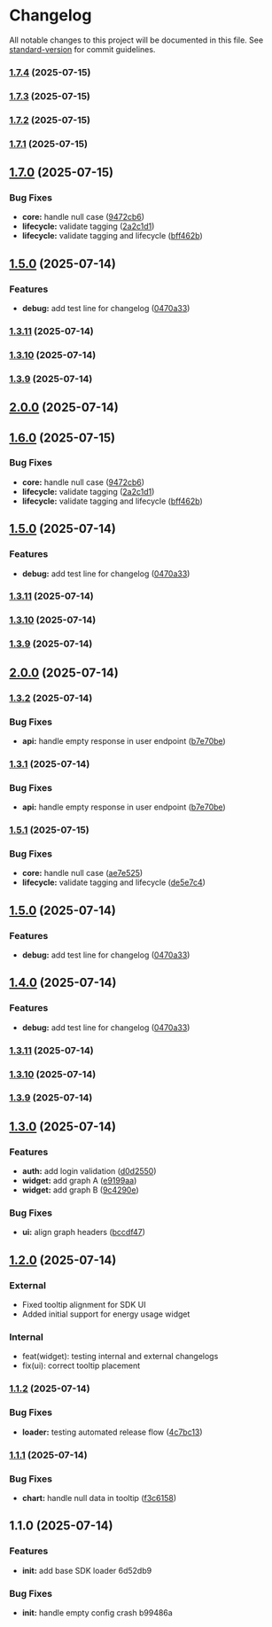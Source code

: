# Changelog

All notable changes to this project will be documented in this file. See [standard-version](https://github.com/conventional-changelog/standard-version) for commit guidelines.

### [1.7.4](https://github.com/harshalBhawsar30/sdk_release/compare/v1.7.3...v1.7.4) (2025-07-15)

### [1.7.3](https://github.com/harshalBhawsar30/sdk_release/compare/v1.7.2...v1.7.3) (2025-07-15)

### [1.7.2](https://github.com/harshalBhawsar30/sdk_release/compare/v1.7.1...v1.7.2) (2025-07-15)

### [1.7.1](https://github.com/harshalBhawsar30/sdk_release/compare/v1.7.0...v1.7.1) (2025-07-15)

## [1.7.0](https://github.com/harshalBhawsar30/sdk_release/compare/v1.3.2...v1.7.0) (2025-07-15)


### Bug Fixes

* **core:** handle null case ([9472cb6](https://github.com/harshalBhawsar30/sdk_release/commit/9472cb6e6b2c03e5b7ec22a369a704c7b7f3de8c))
* **lifecycle:** validate tagging ([2a2c1d1](https://github.com/harshalBhawsar30/sdk_release/commit/2a2c1d15835826b6642365ec7aa5ce949991557d))
* **lifecycle:** validate tagging and lifecycle ([bff462b](https://github.com/harshalBhawsar30/sdk_release/commit/bff462b6df28d26ac5fac39cf16a8697d7f393be))

## [1.5.0](https://github.com/harshalBhawsar30/sdk_release/compare/v1.3.11...v1.5.0) (2025-07-14)


### Features

* **debug:** add test line for changelog ([0470a33](https://github.com/harshalBhawsar30/sdk_release/commit/0470a33507104a381805ba8d5103b940dd41e04c))

### [1.3.11](https://github.com/harshalBhawsar30/sdk_release/compare/v1.3.10...v1.3.11) (2025-07-14)

### [1.3.10](https://github.com/harshalBhawsar30/sdk_release/compare/v1.3.9...v1.3.10) (2025-07-14)

### [1.3.9](https://github.com/harshalBhawsar30/sdk_release/compare/v2.0.0...v1.3.9) (2025-07-14)

## [2.0.0](https://github.com/harshalBhawsar30/sdk_release/compare/v1.4.0...v2.0.0) (2025-07-14)

## [1.6.0](https://github.com/harshalBhawsar30/sdk_release/compare/v1.3.2...v1.6.0) (2025-07-15)


### Bug Fixes

* **core:** handle null case ([9472cb6](https://github.com/harshalBhawsar30/sdk_release/commit/9472cb6e6b2c03e5b7ec22a369a704c7b7f3de8c))
* **lifecycle:** validate tagging ([2a2c1d1](https://github.com/harshalBhawsar30/sdk_release/commit/2a2c1d15835826b6642365ec7aa5ce949991557d))
* **lifecycle:** validate tagging and lifecycle ([bff462b](https://github.com/harshalBhawsar30/sdk_release/commit/bff462b6df28d26ac5fac39cf16a8697d7f393be))

## [1.5.0](https://github.com/harshalBhawsar30/sdk_release/compare/v1.3.11...v1.5.0) (2025-07-14)


### Features

* **debug:** add test line for changelog ([0470a33](https://github.com/harshalBhawsar30/sdk_release/commit/0470a33507104a381805ba8d5103b940dd41e04c))

### [1.3.11](https://github.com/harshalBhawsar30/sdk_release/compare/v1.3.10...v1.3.11) (2025-07-14)

### [1.3.10](https://github.com/harshalBhawsar30/sdk_release/compare/v1.3.9...v1.3.10) (2025-07-14)

### [1.3.9](https://github.com/harshalBhawsar30/sdk_release/compare/v2.0.0...v1.3.9) (2025-07-14)

## [2.0.0](https://github.com/harshalBhawsar30/sdk_release/compare/v1.4.0...v2.0.0) (2025-07-14)

### [1.3.2](https://github.com/harshalBhawsar30/sdk_release/compare/v1.4.0...v1.3.2) (2025-07-14)


### Bug Fixes

* **api:** handle empty response in user endpoint ([b7e70be](https://github.com/harshalBhawsar30/sdk_release/commit/b7e70befaf18890897236e9596d2faf350343f96))

### [1.3.1](https://github.com/harshalBhawsar30/sdk_release/compare/v1.4.0...v1.3.1) (2025-07-14)


### Bug Fixes

* **api:** handle empty response in user endpoint ([b7e70be](https://github.com/harshalBhawsar30/sdk_release/commit/b7e70befaf18890897236e9596d2faf350343f96))

### [1.5.1](https://github.com/harshalBhawsar30/sdk_release/compare/v1.5.0...v1.5.1) (2025-07-15)


### Bug Fixes

* **core:** handle null case ([ae7e525](https://github.com/harshalBhawsar30/sdk_release/commit/ae7e525b0b7a7cac82bccab7bdb2640e3f598bd0))
* **lifecycle:** validate tagging and lifecycle ([de5e7c4](https://github.com/harshalBhawsar30/sdk_release/commit/de5e7c468a037faa93a7614a39063cbb8817d380))

## [1.5.0](https://github.com/harshalBhawsar30/sdk_release/compare/v1.3.11...v1.5.0) (2025-07-14)


### Features

* **debug:** add test line for changelog ([0470a33](https://github.com/harshalBhawsar30/sdk_release/commit/0470a33507104a381805ba8d5103b940dd41e04c))

## [1.4.0](https://github.com/harshalBhawsar30/sdk_release/compare/v1.3.11...v1.4.0) (2025-07-14)


### Features

* **debug:** add test line for changelog ([0470a33](https://github.com/harshalBhawsar30/sdk_release/commit/0470a33507104a381805ba8d5103b940dd41e04c))

### [1.3.11](https://github.com/harshalBhawsar30/sdk_release/compare/v1.3.10...v1.3.11) (2025-07-14)

### [1.3.10](https://github.com/harshalBhawsar30/sdk_release/compare/v1.3.9...v1.3.10) (2025-07-14)

### [1.3.9](https://github.com/harshalBhawsar30/sdk_release/compare/v2.0.0...v1.3.9) (2025-07-14)



## [1.3.0](https://github.com/harshalBhawsar30/sdk_release/compare/v1.2.0...v1.3.0) (2025-07-14)


### Features

* **auth:** add login validation ([d0d2550](https://github.com/harshalBhawsar30/sdk_release/commit/d0d2550b3c774f18c490e10fd6a861defe59117a))
* **widget:** add graph A ([e9199aa](https://github.com/harshalBhawsar30/sdk_release/commit/e9199aaad2c67b56cf79f045957c1a5b9918a542))
* **widget:** add graph B ([9c4290e](https://github.com/harshalBhawsar30/sdk_release/commit/9c4290ed67511d1fc85b5b09b9a3b324ce70d4bf))


### Bug Fixes

* **ui:** align graph headers ([bccdf47](https://github.com/harshalBhawsar30/sdk_release/commit/bccdf472e3f61a05d402069cbcf99206381e6351))

## [1.2.0](https://github.com/harshalBhawsar30/sdk_release/compare/v1.1.2...v1.2.0) (2025-07-14)


### External
- Fixed tooltip alignment for SDK UI
- Added initial support for energy usage widget

### Internal
- feat(widget): testing internal and external changelogs
- fix(ui): correct tooltip placement

### [1.1.2](https://github.com/harshalBhawsar30/sdk_release/compare/v1.1.1...v1.1.2) (2025-07-14)


### Bug Fixes

* **loader:** testing automated release flow ([4c7bc13](https://github.com/harshalBhawsar30/sdk_release/commit/4c7bc13eb3e42695e6bbcfd03e0eb09daa677cf8))

### [1.1.1](https://github.com/harshalBhawsar30/sdk_release/compare/v1.1.0...v1.1.1) (2025-07-14)


### Bug Fixes

* **chart:** handle null data in tooltip ([f3c6158](https://github.com/harshalBhawsar30/sdk_release/commit/f3c61588ac879591038ed081684d587bd10803bc))

## 1.1.0 (2025-07-14)


### Features

* **init:** add base SDK loader 6d52db9


### Bug Fixes

* **init:** handle empty config crash b99486a
